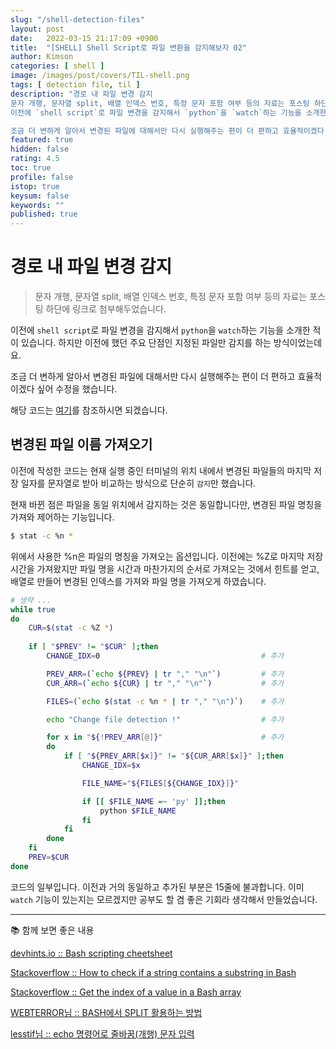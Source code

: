 ```yaml
---
slug: "/shell-detection-files"
layout: post
date:   2022-03-15 21:17:09 +0900
title:  "[SHELL] Shell Script로 파일 변환을 감지해보자 02"
author: Kimson
categories: [ shell ]
image: /images/post/covers/TIL-shell.png
tags: [ detection file, til ]
description: "경로 내 파일 변경 감지
문자 개행, 문자열 split, 배열 인덱스 번호, 특정 문자 포함 여부 등의 자료는 포스팅 하단에 링크로 첨부해두었습니다.
이전에 `shell script`로 파일 변경을 감지해서 `python`을 `watch`하는 기능을 소개한 적이 있습니다. 하지만 이전에 했던 주요 단점인 지정된 파일만 감지를 하는 방식이었는데요.

조금 더 변하게 알아서 변경된 파일에 대해서만 다시 실행해주는 편이 더 편하고 효율적이겠다 싶어 수정을 했습니다."
featured: true
hidden: false
rating: 4.5
toc: true
profile: false
istop: true
keysum: false
keywords: ""
published: true
---
```


# 경로 내 파일 변경 감지

> 문자 개행, 문자열 split, 배열 인덱스 번호, 특정 문자 포함 여부 등의 자료는 포스팅 하단에 링크로 첨부해두었습니다.

이전에 `shell script`로 파일 변경을 감지해서 `python`을 `watch`하는 기능을 소개한 적이 있습니다. 하지만 이전에 했던 주요 단점인 지정된 파일만 감지를 하는 방식이었는데요.

조금 더 변하게 알아서 변경된 파일에 대해서만 다시 실행해주는 편이 더 편하고 효율적이겠다 싶어 수정을 했습니다.

해당 코드는 [여기](https://github.com/kkn1125/file-detection)를 참조하시면 되겠습니다.

## 변경된 파일 이름 가져오기

이전에 작성한 코드는 현재 실행 중인 터미널의 위치 내에서 변경된 파일들의 마지막 저장 일자를 문자열로 받아 비교하는 방식으로 단순히 `감지`만 했습니다.

현재 바뀐 점은 파일을 동일 위치에서 감지하는 것은 동일합니다만, 변경된 파일 명칭을 가져와 제어하는 기능입니다.

```sh
$ stat -c %n *
```

위에서 사용한 %n은 파일의 명칭을 가져오는 옵션입니다. 이전에는 %Z로 마지막 저장 시간을 가져왔지만 파일 명을 시간과 마찬가지의 순서로 가져오는 것에서 힌트를 얻고, 배열로 만들어 변경된 인덱스를 가져와 파일 명을 가져오게 하였습니다.

```sh
# 생략 ...
while true
do
    CUR=$(stat -c %Z *)
    
    if [ "$PREV" != "$CUR" ];then
        CHANGE_IDX=0                                    # 추가

        PREV_ARR=(`echo ${PREV} | tr "," "\n"`)         # 추가
        CUR_ARR=(`echo ${CUR} | tr "," "\n"`)           # 추가

        FILES=(`echo $(stat -c %n * | tr "," "\n")`)    # 추가

        echo "Change file detection !"                  # 추가

        for x in "${!PREV_ARR[@]}"                      # 추가
        do
            if [ "${PREV_ARR[$x]}" != "${CUR_ARR[$x]}" ];then
                CHANGE_IDX=$x

                FILE_NAME="${FILES[${CHANGE_IDX}]}"

                if [[ $FILE_NAME =~ 'py' ]];then
                    python $FILE_NAME
                fi
            fi
        done
    fi
    PREV=$CUR
done
```

코드의 일부입니다. 이전과 거의 동일하고 추가된 부분은 15줄에 불과합니다. 이미 `watch` 기능이 있는지는 모르겠지만 공부도 할 겸 좋은 기회라 생각해서 만들었습니다.

-----

📚 함께 보면 좋은 내용

[devhints.io :: Bash scripting cheetsheet](https://devhints.io/bash)

[Stackoverflow :: How to check if a string contains a substring in Bash](https://stackoverflow.com/questions/229551/how-to-check-if-a-string-contains-a-substring-in-bash)

[Stackoverflow :: Get the index of a value in a Bash array](https://stackoverflow.com/questions/15028567/get-the-index-of-a-value-in-a-bash-array)

[WEBTERROR님 :: BASH에서 SPLIT 활용하는 방법](https://stackoverflow.com/questions/15028567/get-the-index-of-a-value-in-a-bash-array)

[lesstif님 :: echo 명령어로 줄바꿈(개행) 문자 입력](https://www.lesstif.com/lpt/echo-19857474.html)
